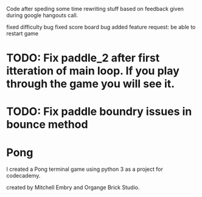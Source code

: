 Code after speding some time rewriting stuff based on feedback given during google hangouts call.

fixed difficulty bug
fixed score board bug
added feature request: be able to restart game

# TODO: Fix paddle_2 after first itteration of main loop. If you play through the game you will see it.
# TODO: Fix paddle boundry issues in bounce method

# Pong
I created a Pong terminal game using python 3 as a project for codecademy.

created by Mitchell Embry and Organge Brick Studio.
